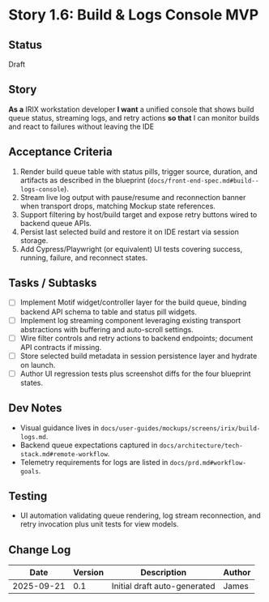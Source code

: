 # Story 1.6: Build & Logs Console MVP

## Status
Draft

## Story
**As a** IRIX workstation developer
**I want** a unified console that shows build queue status, streaming logs, and retry actions
**so that** I can monitor builds and react to failures without leaving the IDE

## Acceptance Criteria
1. Render build queue table with status pills, trigger source, duration, and artifacts as described in the blueprint (`docs/front-end-spec.md#build--logs-console`).
2. Stream live log output with pause/resume and reconnection banner when transport drops, matching Mockup state references.
3. Support filtering by host/build target and expose retry buttons wired to backend queue APIs.
4. Persist last selected build and restore it on IDE restart via session storage.
5. Add Cypress/Playwright (or equivalent) UI tests covering success, running, failure, and reconnect states.

## Tasks / Subtasks
- [ ] Implement Motif widget/controller layer for the build queue, binding backend API schema to table and status pill widgets.
- [ ] Implement log streaming component leveraging existing transport abstractions with buffering and auto-scroll settings.
- [ ] Wire filter controls and retry actions to backend endpoints; document API contracts if missing.
- [ ] Store selected build metadata in session persistence layer and hydrate on launch.
- [ ] Author UI regression tests plus screenshot diffs for the four blueprint states.

## Dev Notes
- Visual guidance lives in `docs/user-guides/mockups/screens/irix/build-logs.md`.
- Backend queue expectations captured in `docs/architecture/tech-stack.md#remote-workflow`.
- Telemetry requirements for logs are listed in `docs/prd.md#workflow-goals`.

## Testing
- UI automation validating queue rendering, log stream reconnection, and retry invocation plus unit tests for view models.

## Change Log
| Date       | Version | Description                 | Author |
|------------|---------|-----------------------------|--------|
| 2025-09-21 | 0.1     | Initial draft auto-generated | James  |
